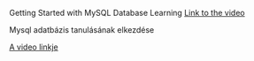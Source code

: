 Getting Started with MySQL Database Learning
[Link to the video](https://www.youtube.com/watch?v=WPIuGIAD4hY&t=529s)


Mysql adatbázis tanulásának elkezdése 

[A video linkje ](https://www.youtube.com/watch?v=WPIuGIAD4hY&t=529s)


